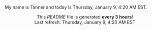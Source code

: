 My name is Tanner and today is Thursday, January 9, 4:20 AM EST.

<p align="center">This <i>README</i> file is generated <b>every 3 hours</b>!</br>Last refresh: Thursday, January 9, 4:20 AM EST<br /></p>
